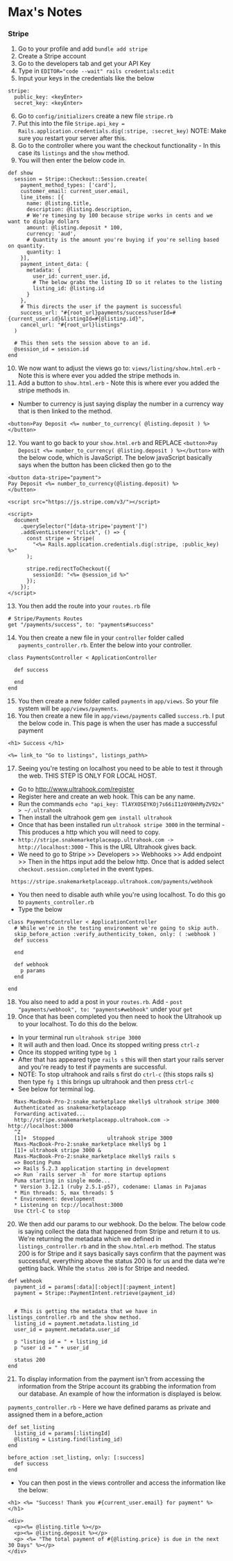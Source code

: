# Max's Notes

### Stripe 

1. Go to your profile and add `bundle add stripe`
2. Create a Stripe account
3. Go to the developers tab and get your API Key 
4. Type in `EDITOR="code --wait" rails credentials:edit`
5. Input your keys in the credentials like the below 
  ```
  stripe:
    public_key: <keyEnter>
    secret_key: <keyEnter>
  ```
6. Go to `config/initializers` create a new file `stripe.rb`
7. Put this into the file `Stripe.api_key = Rails.application.credentials.dig(:stripe, :secret_key)` NOTE: Make sure you restart your server after this.
8. Go to the controller where you want the checkout functionality - In this case its `listings` and the `show` method.
9. You will then enter the below code in.
  ```
  def show
    session = Stripe::Checkout::Session.create(
      payment_method_types: ['card'],
      customer_email: current_user.email,
      line_items: [{
        name: @listing.title,
        description: @listing.description,
        # We're timesing by 100 because stripe works in cents and we want to display dollars
        amount: @listing.deposit * 100, 
        currency: 'aud',
        # Quantity is the amount you're buying if you're selling based on quantity.
        quantity: 1
      }],
      payment_intent_data: {
        metadata: {
          user_id: current_user.id,
          # The below grabs the listing ID so it relates to the listing
          listing_id: @listing.id
        }
      },
      # This directs the user if the payment is successful 
      success_url: "#{root_url}payments/success?userId=#{current_user.id}&listingId=#{@listing.id}",
      cancel_url: "#{root_url}listings"
    )

    # This then sets the session above to an id.
    @session_id = session.id
  end
  ```
  
10. We now want to adjust the views go to: `views/listing/show.html.erb` - Note this is where ever you added the stripe methods in.
11. Add a button to `show.html.erb` - Note this is where ever you added the stripe methods in.
  - Number to currency is just saying display the number in a currency way that is then linked to the method.
  ```
  <button>Pay Deposit <%= number_to_currency( @listing.deposit ) %></button>
  ```

12. You want to go back to your `show.html.erb` and REPLACE `<button>Pay Deposit <%= number_to_currency( @listing.deposit ) %></button>` with the below code, which is JavaScript. The below javaScript basically says when the button has been clicked then go to the 
  ```
  <button data-stripe="payment">
  Pay Deposit <%= number_to_currency(@listing.deposit) %>
  </button>

  <script src="https://js.stripe.com/v3/"></script>

  <script>
    document
      .querySelector("[data-stripe='payment']")
      .addEventListener("click", () => {
        const stripe = Stripe(
          "<%= Rails.application.credentials.dig(:stripe, :public_key) %>"
        );

        stripe.redirectToCheckout({
          sessionId: "<%= @session_id %>"
        });
      });
  </script>
  ```

13. You then add the route into your `routes.rb` file 

  ```
  # Stripe/Payments Routes
  get "/payments/success", to: "payments#success"
  ```

14. You then create a new file in your `controller` folder called `payments_controller.rb`. Enter the below into your controller.

  ```
  class PaymentsController < ApplicationController

    def success

    end  
  end
  ```
15. You then create a new folder called `payments` in `app/views`. So your file system will be `app/views/payments`.
16. You then create a new file in `app/views/payments` called `success.rb`. I put the below code in. This page is when the user has made a successful payment

  ```
  <h1> Success </h1>

  <%= link_to "Go to listings", listings_path%>
  ```
17. Seeing you're testing on localhost you need to be able to test it through the web. THIS STEP IS ONLY FOR LOCAL HOST.
  - Go to http://www.ultrahook.com/register
  - Register here and create an web hook. This can be any name. 
  - Run the commands `echo "api_key: TlAYXOSEYKOj7s66iI1z0Y0HhMyZV92x" > ~/.ultrahook`
  - Then install the ultrahook gem `gem install ultrahook`
  - Once that has been installed run `ultrahook stripe 3000` in the terminal - This produces a http which you will need to copy.
  - `http://stripe.snakemarketplaceapp.ultrahook.com -> http://localhost:3000` - This is the URL Ultrahook gives back.
  - We need to go to Stripe >> Developers >> Webhooks >> Add endpoint >> Then in the https input add the below http. Once that is added select `checkout.session.completed` in the event types.
   ```
    https://stripe.snakemarketplaceapp.ultrahook.com/payments/webhook
   ```
  - You then need to disable auth while you're using localhost. To do this go to `payments_controller.rb`
  - Type the below 

  ```
  class PaymentsController < ApplicationController
    # While we're in the testing environment we're going to skip auth.
    skip_before_action :verify_authenticity_token, only: ( :webhook )
    def success

    end

    def webhook 
      p params
    end

  end
  ```
18. You also need to add a post in your `routes.rb`. Add - `post "payments/webhook", to: "payments#webhook"` under your `get`
19. Once that has been completed you then need to hook the Ultrahook up to your localhost. To do this do the below.
  - In your terminal run `ultrahook stripe 3000`
  - It will auth and then load. Once its stopped writing press `ctrl-z`
  - Once its stopped writing type `bg 1`
  - After that has appeared type `rails s` this will then start your rails server and you're ready to test if payments are successful.
  - NOTE: To stop ultrahook and rails s first do `ctrl-c` (this stops rails s) then type `fg 1` this brings up ultrahook and then press `ctrl-c`
  - See below for terminal log.

  ```
    Maxs-MacBook-Pro-2:snake_marketplace mkelly$ ultrahook stripe 3000
    Authenticated as snakemarketplaceapp
    Forwarding activated...
    http://stripe.snakemarketplaceapp.ultrahook.com -> http://localhost:3000
    ^Z
    [1]+  Stopped                 ultrahook stripe 3000
    Maxs-MacBook-Pro-2:snake_marketplace mkelly$ bg 1
    [1]+ ultrahook stripe 3000 &
    Maxs-MacBook-Pro-2:snake_marketplace mkelly$ rails s
    => Booting Puma
    => Rails 5.2.3 application starting in development
    => Run `rails server -h` for more startup options
    Puma starting in single mode...
    * Version 3.12.1 (ruby 2.5.1-p57), codename: Llamas in Pajamas
    * Min threads: 5, max threads: 5
    * Environment: development
    * Listening on tcp://localhost:3000
    Use Ctrl-C to stop
  ```
20. We then add our params to our webhook. Do the below. The below code is saying collect the data that happened from Stripe and return it to us. We're returning the metadata which we defined in `listings_controller.rb` and in the `show.html.erb` method. The status 200 is for Stripe and it says basically says confirm that the payment was successful, everything above the status 200 is for us and the data we're getting back. While the `status 200` is for Stripe and needed. 

  ```
  def webhook 
    payment_id = params[:data][:object][:payment_intent]
    payment = Stripe::PaymentIntent.retrieve(payment_id)


    # This is getting the metadata that we have in listings_controller.rb and the show method.
    listing_id = payment.metadata.listing_id
    user_id = payment.metadata.user_id

    p "listing id = " + listing_id
    p "user id = " + user_id
    
    status 200
  end
  ```
21. To display information from the payment isn't from accessing the information from the Stripe account its grabbing the information from our database. An example of how the information is displayed is below.

  `payments_controller.rb` - Here we have defined params as private and assigned them in a before_action

  ```
  def set_listing
    listing_id = params[:listingId]
    @listing = Listing.find(listing_id)
  end
  ```
  ```
  before_action :set_listing, only: [:success]
    def success
  end
  ```

  - You can then post in the views controller and access the information like the below: 

  ```
  <h1> <%= "Success! Thank you #{current_user.email} for payment" %></h1>

  <div>
    <p><%= @listing.title %></p>
    <p><%= @listing.deposit %></p>
    <p> <%= "The total payment of #{@listing.price} is due in the next 30 Days" %></p>
  </div>
  ```